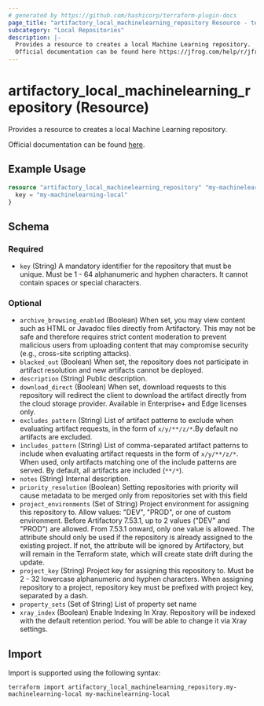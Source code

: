 ```yaml
---
# generated by https://github.com/hashicorp/terraform-plugin-docs
page_title: "artifactory_local_machinelearning_repository Resource - terraform-provider-artifactory"
subcategory: "Local Repositories"
description: |-
  Provides a resource to creates a local Machine Learning repository.
  Official documentation can be found here https://jfrog.com/help/r/jfrog-artifactory-documentation/machine-learning-repositories.
---
```


# artifactory_local_machinelearning_repository (Resource)

Provides a resource to creates a local Machine Learning repository.

Official documentation can be found [here](https://jfrog.com/help/r/jfrog-artifactory-documentation/machine-learning-repositories).

## Example Usage

```terraform
resource "artifactory_local_machinelearning_repository" "my-machinelearning-local" {
  key = "my-machinelearning-local"
}
```

<!-- schema generated by tfplugindocs -->
## Schema

### Required

- `key` (String) A mandatory identifier for the repository that must be unique. Must be 1 - 64 alphanumeric and hyphen characters. It cannot contain spaces or special characters.

### Optional

- `archive_browsing_enabled` (Boolean) When set, you may view content such as HTML or Javadoc files directly from Artifactory.
This may not be safe and therefore requires strict content moderation to prevent malicious users from uploading content that may compromise security (e.g., cross-site scripting attacks).
- `blacked_out` (Boolean) When set, the repository does not participate in artifact resolution and new artifacts cannot be deployed.
- `description` (String) Public description.
- `download_direct` (Boolean) When set, download requests to this repository will redirect the client to download the artifact directly from the cloud storage provider. Available in Enterprise+ and Edge licenses only.
- `excludes_pattern` (String) List of artifact patterns to exclude when evaluating artifact requests, in the form of `x/y/**/z/*`.By default no artifacts are excluded.
- `includes_pattern` (String) List of comma-separated artifact patterns to include when evaluating artifact requests in the form of `x/y/**/z/*`. When used, only artifacts matching one of the include patterns are served. By default, all artifacts are included (`**/*`).
- `notes` (String) Internal description.
- `priority_resolution` (Boolean) Setting repositories with priority will cause metadata to be merged only from repositories set with this field
- `project_environments` (Set of String) Project environment for assigning this repository to. Allow values: "DEV", "PROD", or one of custom environment. Before Artifactory 7.53.1, up to 2 values ("DEV" and "PROD") are allowed. From 7.53.1 onward, only one value is allowed. The attribute should only be used if the repository is already assigned to the existing project. If not, the attribute will be ignored by Artifactory, but will remain in the Terraform state, which will create state drift during the update.
- `project_key` (String) Project key for assigning this repository to. Must be 2 - 32 lowercase alphanumeric and hyphen characters. When assigning repository to a project, repository key must be prefixed with project key, separated by a dash.
- `property_sets` (Set of String) List of property set name
- `xray_index` (Boolean) Enable Indexing In Xray. Repository will be indexed with the default retention period. You will be able to change it via Xray settings.

## Import

Import is supported using the following syntax:

```shell
terraform import artifactory_local_machinelearning_repository.my-machinelearning-local my-machinelearning-local
```
